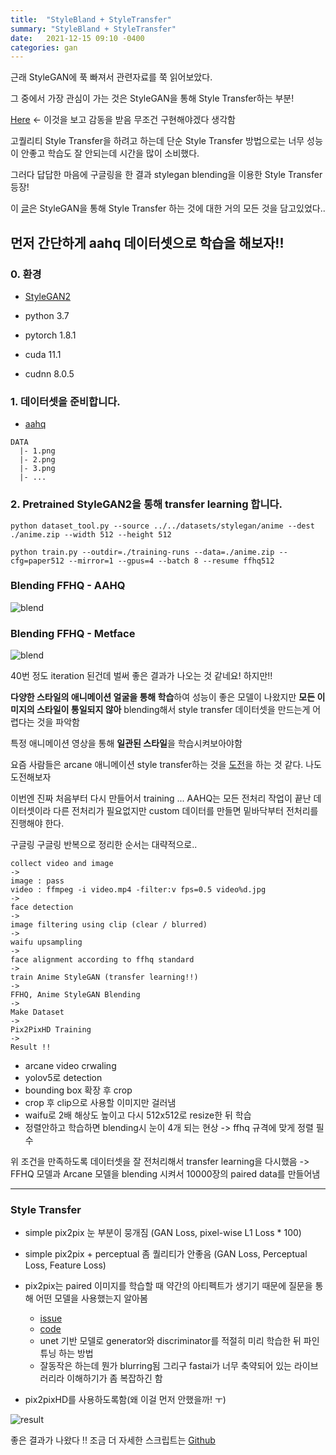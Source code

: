 ```yaml
---
title:  "StyleBland + StyleTransfer"
summary: "StyleBland + StyleTransfer"
date:   2021-12-15 09:10 -0400
categories: gan
---
```


근래 StyleGAN에 푹 빠져서 관련자료를 쭉 읽어보았다.

그 중에서 가장 관심이 가는 것은 StyleGAN을 통해 Style Transfer하는 부분!

[Here](https://github.com/bryandlee/animegan2-pytorch) <- 이것을 보고 감동을 받음 무조건 구현해야겠다 생각함

고퀄리티 Style Transfer을 하려고 하는데 단순 Style Transfer 방법으로는 너무 성능이 안좋고 학습도 잘 안되는데 시간을 많이 소비했다.

그러다 답답한 마음에 구글링을 한 결과 stylegan blending을 이용한 Style Transfer 등장!

이 [글](https://www.justinpinkney.com/stylegan-network-blending/)은 StyleGAN을 통해 Style Transfer 하는 것에 대한 거의 모든 것을 담고있었다..

먼저 간단하게 aahq 데이터셋으로 학습을 해보자!!
---

### 0. 환경

- [StyleGAN2](https://github.com/NVlabs/stylegan2-ada-pytorch)

- python 3.7
- pytorch 1.8.1
- cuda 11.1
- cudnn 8.0.5

### 1. 데이터셋을 준비합니다.

- [aahq](https://github.com/onion-liu/aahq-dataset)

```
DATA
  |- 1.png
  |- 2.png
  |- 3.png
  |- ...
```

### 2. Pretrained StyleGAN2을 통해 transfer learning 합니다.

```
python dataset_tool.py --source ../../datasets/stylegan/anime --dest ./anime.zip --width 512 --height 512
```

```
python train.py --outdir=./training-runs --data=./anime.zip --cfg=paper512 --mirror=1 --gpus=4 --batch 8 --resume ffhq512
```

### Blending FFHQ - AAHQ



![blend](https://github.com/jjeamin/jjeamin.github.io/raw/master/_posts/post_img/stylegan/transfer.PNG)


### Blending FFHQ - Metface



![blend](https://github.com/jjeamin/jjeamin.github.io/raw/master/_posts/post_img/stylegan/blend.PNG)



40번 정도 iteration 된건데 벌써 좋은 결과가 나오는 것 같네요! 하지만!!

**다양한 스타일의 애니메이션 얼굴을 통해 학습**하여 성능이 좋은 모델이 나왔지만 **모든 이미지의 스타일이 통일되지 않아** blending해서 style transfer 데이터셋을 만드는게 어렵다는 것을 파악함

특정 애니메이션 영상을 통해 **일관된 스타일**을 학습시켜보아야함

요즘 사람들은 arcane 애니메이션 style transfer하는 것을 [도전](https://github.com/bryandlee/animegan2-pytorch/issues/17)을 하는 것 같다. 나도 도전해보자

이번엔 진짜 처음부터 다시 만들어서 training ... AAHQ는 모든 전처리 작업이 끝난 데이터셋이라 다른 전처리가 필요없지만 custom 데이터를 만들면 밑바닥부터 전처리를 진행해야 한다.

구글링 구글링 반복으로 정리한 순서는 대략적으로..

```
collect video and image
->
image : pass
video : ffmpeg -i video.mp4 -filter:v fps=0.5 video%d.jpg
->
face detection
->
image filtering using clip (clear / blurred)
->
waifu upsampling
->
face alignment according to ffhq standard
->
train Anime StyleGAN (transfer learning!!)
->
FFHQ, Anime StyleGAN Blending
->
Make Dataset
->
Pix2PixHD Training
->
Result !!
```

- arcane video crwaling
- yolov5로 detection
- bounding box 확장 후 crop
- crop 후 clip으로 사용할 이미지만 걸러냄
- waifu로 2배 해상도 높이고 다시 512x512로 resize한 뒤 학습
- 정렬안하고 학습하면 blending시 눈이 4개 되는 현상 -> ffhq 규격에 맞게 정렬 필수

위 조건을 만족하도록 데이터셋을 잘 전처리해서 transfer learning을 다시했음 -> FFHQ 모델과 Arcane 모델을 blending 시켜서 10000장의 paired data를 만들어냄

---

### Style Transfer

- simple pix2pix 눈 부분이 뭉개짐 (GAN Loss, pixel-wise L1 Loss * 100)
- simple pix2pix + perceptual 좀 퀄리티가 안좋음 (GAN Loss, Perceptual Loss, Feature Loss)
- pix2pix는 paired 이미지를 학습할 때 약간의 아티펙트가 생기기 때문에 질문을 통해 어떤 모델을 사용했는지 알아봄
  - [issue](https://github.com/Sxela/ArcaneGAN/issues/8)
  - [code](https://github.com/fastai/course-v3/blob/master/nbs/dl1/lesson7-superres-gan.ipynb)
  - unet 기반 모델로 generator와 discriminator를 적절히 미리 학습한 뒤 파인튜닝 하는 방법
  - 잘동작은 하는데 뭔가 blurring됨 그리구 fastai가 너무 축약되어 있는 라이브러리라 이해하기가 좀 복잡하긴 함

- pix2pixHD를 사용하도록함(왜 이걸 먼저 안했을까! ㅜ)



![result](https://github.com/jjeamin/jjeamin.github.io/raw/master/_posts/post_img/stylegan/result.PNG)



좋은 결과가 나왔다 !! 조금 더 자세한 스크립트는 [Github](https://github.com/jjeamin/anime_style_transfer_pytorch)
